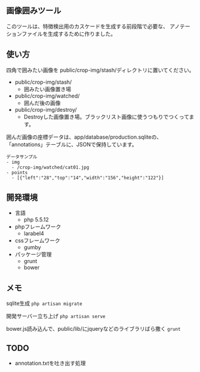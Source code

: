 画像囲みツール
------------

このツールは、特徴検出用のカスケードを生成する前段階で必要な、
アノテーションファイルを生成するために作りました。

使い方
-----
四角で囲みたい画像を public/crop-img/stash/ディレクトリに置いてください。

- public/crop-img/stash/
  - 囲みたい画像置き場
- public/crop-img/watched/
  - 囲んだ後の画像
- public/crop-img/destroy/
  - Destroyした画像置き場。ブラックリスト画像に使うつもりでつくってます。


囲んだ画像の座標データは、app/database/production.sqliteの、
「annotations」テーブルに、JSONで保持しています。

```
データサンプル
- img
  - /crop-img/watched/cat01.jpg
- points
  - [{"left":"28","top":"14","width":"156","height":"122"}]
```


開発環境
---
- 言語
  - php 5.5.12
- phpフレームワーク
  - larabel4
- cssフレームワーク
  - gumby
- パッケージ管理
  - grunt
  - bower


メモ
---
sqlite生成
```php artisan migrate```

開発サーバー立ち上げ
```php artisan serve```

bower.js読み込んで、public/lib/にjqueryなどのライブラリばら撒く
```grunt```


TODO
----
- annotation.txtを吐き出す処理

